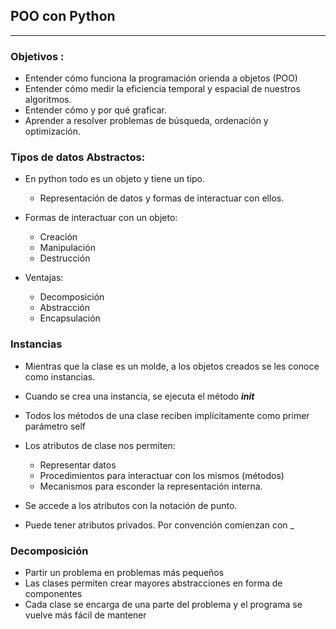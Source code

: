 ## POO con Python  

--- 

### Objetivos : 
- Entender cómo funciona la programación orienda a objetos (POO)
- Entender cómo medir la eficiencia temporal y espacial de nuestros algoritmos. 
- Entender cómo y por qué graficar.
- Aprender a resolver problemas de búsqueda, ordenación y optimización.

### Tipos de datos Abstractos: 
- En python todo es un objeto y tiene un tipo.
    - Representación de datos y formas de interactuar con ellos.

- Formas de interactuar con un objeto:
    - Creación
    - Manipulación
    - Destrucción

- Ventajas: 
    - Decomposición
    - Abstracción
    - Encapsulación

### Instancias 
- Mientras que la clase es un molde, a los objetos creados se les conoce como instancias. 
- Cuando se crea una instancia, se ejecuta el método *__init__* 
- Todos los métodos de una clase reciben implícitamente como primer parámetro self
- Los atributos de clase nos permiten: 
    - Representar datos
    - Procedimientos para interactuar con los mismos (métodos)
    - Mecanismos para esconder la representación interna.

- Se accede a los atributos con la notación de punto.
- Puede tener atributos privados. Por convención comienzan con _

### Decomposición
- Partir un problema en problemas más pequeños
- Las clases permiten crear mayores abstracciones en forma de componentes
- Cada clase se encarga de una parte del problema y el programa se vuelve más fácil de mantener